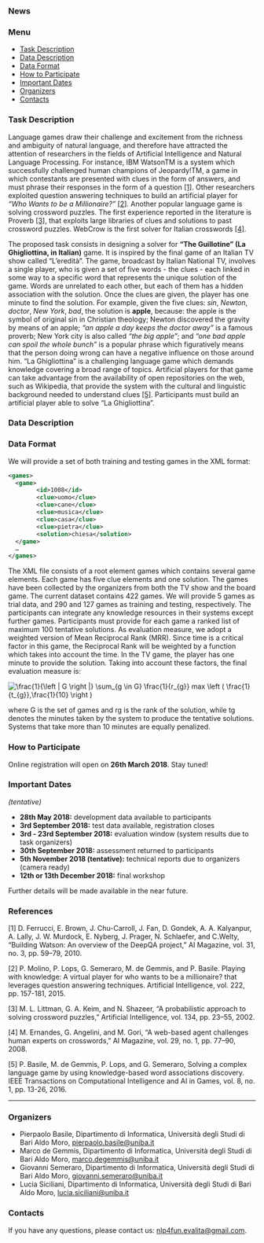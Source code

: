 ### News

### Menu
* [Task Description](#task-description)
* [Data Description](#data-description)
* [Data Format](#data-format)
* [How to Participate](#how-to-participate)
* [Important Dates](#important-dates)
* [Organizers](#organizers)
* [Contacts](#contacts)

### Task Description
Language games draw their challenge and excitement from the richness and ambiguity of natural language, and therefore have attracted the attention of researchers in the fields of Artificial Intelligence and Natural Language Processing.
For instance, IBM WatsonTM is a system which successfully challenged human champions of Jeopardy!TM, a game in which contestants are presented with clues in the form of answers, and must phrase their responses in the form of a question [[1]](#1). Other researchers exploited question answering techniques to build an artificial player for _“Who Wants to be a Millionaire?”_ [[2]](#2). Another popular language game is solving crossword puzzles. The first experience reported in the literature is Proverb [[3]](#3), that exploits large libraries of clues and solutions to past crossword puzzles. WebCrow is the first solver for Italian crosswords [[4]](#4).

The proposed task consists in designing a solver for **“The Guillotine” (La Ghigliottina, in Italian)** game. It is inspired by the final game of an Italian TV show called “L’eredità”. The game, broadcast by Italian National TV, involves a single player, who is given a set of five words - the clues - each linked in some way to a specific word that represents the unique solution of the game. Words are unrelated to each other, but each of them has a hidden association with the solution. Once the clues are given, the player has one minute to find the solution. For example, given the five clues: _sin_, _Newton_, _doctor_, _New York_, _bad_, the solution is **apple**, because: the apple is the symbol of original sin in Christian theology; Newton discovered the gravity by means of an apple; _“an apple a day keeps the doctor away”_ is a famous proverb; New York city is also called _“the big apple”_; and _“one bad apple can spoil the whole bunch”_ is a popular phrase which figuratively means that the person doing wrong can have a negative influence on those around him. “La Ghigliottina” is a challenging language game which demands knowledge covering a broad range of topics. Artificial players for that game can take advantage from the availability of open repositories on the web, such as Wikipedia, that provide the system with the cultural and linguistic background needed to understand clues [[5]](#5).
Participants must build an artificial player able to solve “La Ghigliottina”.

### Data Description

### Data Format
We will provide a set of both training and testing games in the XML format:
```xml
<games>
  <game>
        <id>1008</id>
        <clue>uomo</clue>
        <clue>cane</clue>
        <clue>musica</clue>
        <clue>casa</clue>
        <clue>pietra</clue>
        <solution>chiesa</solution>
  </game>
  …
</games>
```

The XML file consists of a root element games which contains several game elements. Each game has five clue elements and one solution.
The games have been collected by the organizers from both the TV show and the board game. The current dataset contains 422 games. We will provide 5 games as trial data, and 290 and 127 games as training and testing, respectively. The participants can integrate any knowledge resources in their systems except further games.
Participants must provide for each game a ranked list of maximum 100 tentative solutions. As evaluation measure, we adopt a weighted version of Mean Reciprocal Rank (MRR). Since time is a critical factor in this game, the Reciprocal Rank will be weighted by a function which takes into account the time. In the TV game, the player has one minute to provide the solution. Taking into account these factors, the final evaluation measure is:

<img src="https://latex.codecogs.com/gif.latex?\frac{1}{\left&space;|&space;G&space;\right&space;|}&space;\sum_{g&space;\in&space;G}&space;\frac{1}{r_{g}}&space;max&space;\left&space;(&space;\frac{1}{t_{g}},\frac{1}{10}&space;\right&space;)" title="\frac{1}{\left | G \right |} \sum_{g \in G} \frac{1}{r_{g}} max \left ( \frac{1}{t_{g}},\frac{1}{10} \right )" />

where G is the set of games and rg is the rank of the solution, while tg denotes the minutes taken by the system to produce the tentative solutions. Systems that take more than 10 minutes are equally penalized.

### How to Participate

Online registration will open on **26th March 2018**. Stay tuned!

### Important Dates
*(tentative)*

* **28th May 2018:** development data available to participants
* **3rd September 2018:** test data available, registration closes
* **3rd - 23rd September 2018:** evaluation window (system results due to task organizers)
* **30th September 2018:** assessment returned to participants
* **5th November 2018 (tentative):** technical reports due to organizers (camera ready)
* **12th or 13th December 2018:** final workshop

Further details will be made available in the near future.

### References
[<a name="1">1</a>] D. Ferrucci, E. Brown, J. Chu-Carroll, J. Fan, D. Gondek, A. A. Kalyanpur, A. Lally, J. W. Murdock, E. Nyberg, J. Prager, N. Schlaefer, and C.Welty, “Building Watson: An overview of the DeepQA project,” AI Magazine, vol. 31, no. 3, pp. 59–79, 2010.

[<a name="2">2</a>] P. Molino, P. Lops, G. Semeraro, M. de Gemmis, and P. Basile. Playing with knowledge: A virtual player for who wants to be a millionaire? that leverages question answering techniques. Artificial Intelligence, vol. 222, pp. 157-181, 2015.

[<a name="3">3</a>] M. L. Littman, G. A. Keim, and N. Shazeer, “A probabilistic approach to solving crossword puzzles,” Artificial Intelligence, vol. 134, pp. 23–55, 2002.

[<a name="4">4</a>] M. Ernandes, G. Angelini, and M. Gori, “A web-based agent challenges human experts on crosswords,” AI Magazine, vol. 29, no. 1, pp. 77–90, 2008.

[<a name="5">5</a>] P. Basile, M. de Gemmis, P. Lops, and G. Semeraro, Solving a complex language game by using knowledge-based word associations discovery. IEEE Transactions on Computational Intelligence and AI in Games, vol. 8, no. 1, pp. 13-26, 2016.

---

### Organizers
* Pierpaolo Basile, Dipartimento di Informatica, Università degli Studi di Bari Aldo Moro, <pierpaolo.basile@uniba.it>
* Marco de Gemmis, Dipartimento di Informatica, Università degli Studi di Bari Aldo Moro, <marco.degemmis@uniba.it>
* Giovanni Semeraro, Dipartimento di Informatica, Università degli Studi di Bari Aldo Moro, <giovanni.semeraro@uniba.it>
* Lucia Siciliani, Dipartimento di Informatica, Università degli Studi di Bari Aldo Moro, <lucia.siciliani@uniba.it>

### Contacts
If you have any questions, please contact us: <nlp4fun.evalita@gmail.com>.
